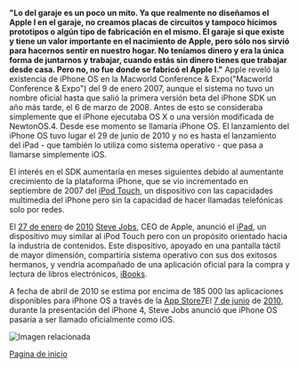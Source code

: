 **"Lo del garaje es un poco un mito. Ya que realmente no diseñamos el Apple I en el garaje, no creamos placas de circuitos y tampoco hicimos prototipos o algún tipo de fabricación en el mismo. El garaje si que existe y tiene un valor importante en el nacimiento de Apple, pero sólo nos sirvió para hacernos sentir en nuestro hogar. No teníamos dinero y era la única forma de juntarnos y trabajar, cuando estás sin dinero tienes que trabajar desde casa. Pero no, no fue donde se fabricó el Apple I."**
Apple reveló la existencia de iPhone OS en la  Macworld Conference & Expo("Macworld Conference & Expo")  del  9 de enero  2007,​ aunque el sistema no tuvo un nombre oficial hasta que salió la primera versión beta del iPhone SDK un año más tarde, el 6 de marzo de 2008. Antes de esto se consideraba simplemente que el iPhone ejecutaba OS X o una versión modificada de NewtonOS.4.
Desde ese momento se llamaría iPhone OS. El lanzamiento del iPhone OS tuvo lugar el  29 de junio de 2010 y no es hasta el lanzamiento del iPad - que también lo utiliza como sistema operativo - que pasa a llamarse simplemente iOS.

El interés en el SDK aumentaría en meses siguientes debido al aumentante crecimiento de la plataforma iPhone, que se vio incrementado en septiembre de 2007 del  [iPod Touch](https://es.wikipedia.org/wiki/IPod_Touch "IPod Touch"), un dispositivo con las capacidades multimedia del iPhone pero sin la capacidad de hacer llamadas telefónicas solo por redes.[](https://es.wikipedia.org/wiki/IOS#cite_note-5)​

El  [27 de enero](https://es.wikipedia.org/wiki/27_de_enero "27 de enero")  de  [2010](https://es.wikipedia.org/wiki/2010 "2010")  [Steve Jobs](https://es.wikipedia.org/wiki/Steve_Jobs "Steve Jobs"), CEO de Apple, anunció el  [iPad](https://es.wikipedia.org/wiki/IPad "IPad"), un dispositivo muy similar al iPod Touch pero con un propósito orientado hacia la industria de contenidos.[](https://es.wikipedia.org/wiki/IOS#cite_note-6)​ Este dispositivo, apoyado en una pantalla táctil de mayor dimensión, compartiría sistema operativo con sus dos exitosos hermanos, y vendría acompañado de una aplicación oficial para la compra y lectura de libros electrónicos,  [iBooks](https://es.wikipedia.org/wiki/IBooks "IBooks").

A fecha de abril de 2010 se estima por encima de 185 000 las aplicaciones disponibles para iPhone OS a través de la  [App Store](https://es.wikipedia.org/wiki/App_Store "App Store")[7](https://es.wikipedia.org/wiki/IOS#cite_note-7)​ El  [7 de junio](https://es.wikipedia.org/wiki/7_de_junio "7 de junio")  de  [2010](https://es.wikipedia.org/wiki/2010 "2010"), durante la presentación del iPhone 4, Steve Jobs anunció que iPhone OS pasaría a ser llamado oficialmente como iOS.[](https://es.wikipedia.org/wiki/IOS#cite_note-wwdc10-8)​

![Imagen relacionada](http://www.ideachampions.com/weblogs/SteveJobsChildhoodHome%2CbyGFinch%2CFlickr%2CCC-500x334.jpg)


[Pagina de inicio](https://alain2701.github.io/Proyecto-Integrador/)
